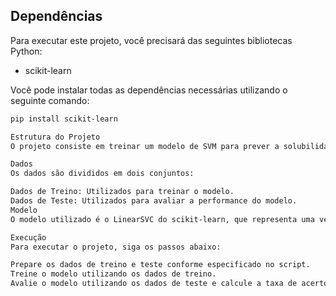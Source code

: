 ## Dependências

Para executar este projeto, você precisará das seguintes bibliotecas Python:

- scikit-learn

Você pode instalar todas as dependências necessárias utilizando o seguinte comando:

```bash
pip install scikit-learn

Estrutura do Projeto
O projeto consiste em treinar um modelo de SVM para prever a solubilidade de compostos químicos baseados em 3 características distintas. Os compostos são representados por vetores de três dimensões, onde cada dimensão corresponde a uma propriedade específica.

Dados
Os dados são divididos em dois conjuntos:

Dados de Treino: Utilizados para treinar o modelo.
Dados de Teste: Utilizados para avaliar a performance do modelo.
Modelo
O modelo utilizado é o LinearSVC do scikit-learn, que representa uma versão do SVM com kernel linear.

Execução
Para executar o projeto, siga os passos abaixo:

Prepare os dados de treino e teste conforme especificado no script.
Treine o modelo utilizando os dados de treino.
Avalie o modelo utilizando os dados de teste e calcule a taxa de acerto.
